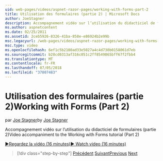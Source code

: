 ```yaml
---
uid: web-pages/videos/aspnet-razor-pages/working-with-forms-part-2
title: Utilisation des formulaires (partie 2) | Microsoft Docs
author: JoeStagner
description: Accompagnement vidéo sur l’utilisation du didacticiel de formulaires (partie 2)
ms.author: aspnetcontent
ms.date: 02/25/2011
ms.assetid: 2ceb5926-8326-41ba-858e-e86924b2e99b
msc.legacyurl: /web-pages/videos/aspnet-razor-pages/working-with-forms-part-2
msc.type: video
ms.openlocfilehash: 6ef1c5b2100ad33e5027a4c4d730b0158061d7eb
ms.sourcegitcommit: b28cd0313af316c051c2ff8549865bff67f2fbb4
ms.translationtype: MT
ms.contentlocale: fr-FR
ms.lasthandoff: 07/05/2018
ms.locfileid: "37807483"
---
```

<a name="working-with-forms-part-2"></a><span data-ttu-id="42579-103">Utilisation des formulaires (partie 2)</span><span class="sxs-lookup"><span data-stu-id="42579-103">Working with Forms (Part 2)</span></span>
====================
<span data-ttu-id="42579-104">par [Joe Stagner](https://github.com/JoeStagner)</span><span class="sxs-lookup"><span data-stu-id="42579-104">by [Joe Stagner](https://github.com/JoeStagner)</span></span>

<span data-ttu-id="42579-105">Accompagnement vidéo sur l’utilisation du didacticiel de formulaires (partie 2)</span><span class="sxs-lookup"><span data-stu-id="42579-105">Video accompaniment to the Working with Forms tutorial (Part 2)</span></span>

[<span data-ttu-id="42579-106">&#9654;Regardez la vidéo (16 minutes)</span><span class="sxs-lookup"><span data-stu-id="42579-106">&#9654; Watch video (16 minutes)</span></span>](https://channel9.msdn.com/Blogs/ASP-NET-Site-Videos/working-with-forms-part-2)

> [!div class="step-by-step"]
> <span data-ttu-id="42579-107">[Précédent](working-with-forms-part-1.md)
> [Suivant](working-with-data-part-1.md)</span><span class="sxs-lookup"><span data-stu-id="42579-107">[Previous](working-with-forms-part-1.md)
[Next](working-with-data-part-1.md)</span></span>
